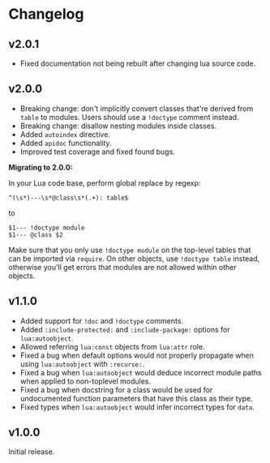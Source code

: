 # Changelog

## v2.0.1

- Fixed documentation not being rebuilt after changing lua source code.

## v2.0.0

- Breaking change: don't implicitly convert classes that're derived from `table`
  to modules. Users should use a `!doctype` comment instead.
- Breaking change: disallow nesting modules inside classes.
- Added `autoindex` directive.
- Added `apidoc` functionality.
- Improved test coverage and fixed found bugs.

**Migrating to 2.0.0:**

In your Lua code base, perform global replace by regexp:

```
^(\s*)---\s*@class\s*(.+): table$
```

to

```
$1--- !doctype module
$1--- @class $2
```

Make sure that you only use `!doctype module` on the top-level
tables that can be imported via `require`. On other objects,
use `!doctype table` instead, otherwise you'll get errors that modules are not allowed within other objects.

## v1.1.0

- Added support for `!doc` and `!doctype` comments.
- Added `:include-protected:` and `:include-package:` options for `lua:autoobject`.
- Allowed referring `lua:const` objects from `lua:attr` role.
- Fixed a bug when default options would not properly propagate
  when using `lua:autoobject` with `:recurse:`.
- Fixed a bug when `lua:autoobject` would deduce incorrect module paths
  when applied to non-toplevel modules.
- Fixed a bug when docstring for a class would be used for undocumented function
  parameters that have this class as their type.
- Fixed types when `lua:autoobject` would infer incorrect types for `data`.

## v1.0.0

Initial release.
